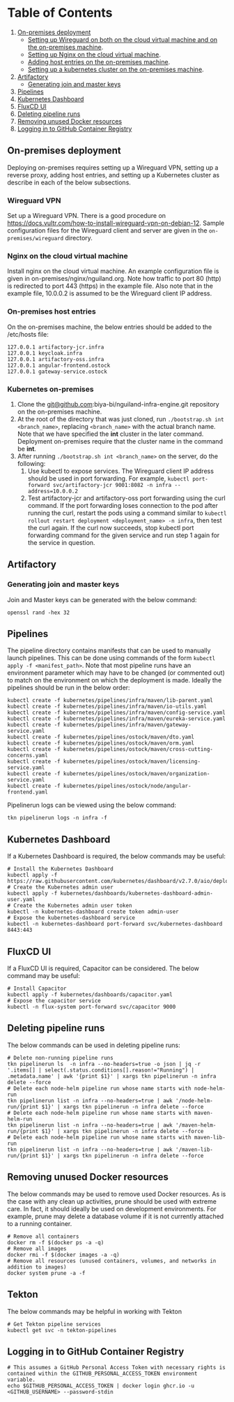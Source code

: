 # Table of Contents
1. [On-premises deployment](#on-premises-deployment)
	  - [Setting up Wireguard on both on the cloud virtual machine and on the on-premises machine](#wireguard-vpn).
	  - [Setting up Nginx on the cloud virtual machine](#nginx-on-the-cloud-virtual-machine).
	  - [Adding host entries on the on-premises machine](#on-premises-host-entries).
	  - [Setting up a kubernetes cluster on the on-premises machine](#kubernetes-on-premises).
2. [Artifactory](#artifactory)
	  - [Generating join and master keys](#generating-join-and-master-keys)
3. [Pipelines](#pipelines)
4. [Kubernetes Dashboard](#kubernetes-dashboard)
5. [FluxCD UI](#fluxcd-ui)
6. [Deleting pipeline runs](#deleting-pipeline-runs)
7. [Removing unused Docker resources](#removing-unused-docker-resources)
8. [Logging in to GitHub Container Registry](#logging-in-to-github-container-registry)
## On-premises deployment
Deploying on-premises requires setting up a Wireguard VPN, setting up a reverse proxy, adding host entries, and setting up a Kubernetes cluster as describe in each of the below subsections.
### Wireguard VPN
Set up a Wireguard VPN. There is a good procedure on https://docs.vultr.com/how-to-install-wireguard-vpn-on-debian-12.
Sample configuration files for the Wireguard client and server are given in the `on-premises/wireguard` directory.
### Nginx on the cloud virtual machine
Install nginx on the cloud virtual machine. An example configuration file is given in on-premises/nginx/nguiland.org. Note how traffic to port 80 (http) is redirected to port 443 (https) in the example file. Also note that in the example file, 10.0.0.2 is assumed to be the Wireguard client IP address.
### On-premises host entries
On the on-premises machine, the below entries should be added to the /etc/hosts file:
```
127.0.0.1 artifactory-jcr.infra
127.0.0.1 keycloak.infra
127.0.0.1 artifactory-oss.infra
127.0.0.1 angular-frontend.ostock
127.0.0.1 gateway-service.ostock
```
### Kubernetes on-premises
1. Clone the git@github.com:biya-bi/nguiland-infra-engine.git repository on the on-premises machine.
2. At the root of the directory that was just cloned, run `./bootstrap.sh int <branch_name>`, replacing `<branch_name>` with the actual branch name. Note that we have specified the **int** cluster in the later command. Deployment on-premises require that the cluster name in the command be **int**.
3. After running `./bootstrap.sh int <branch_name>` on the server, do the following:
	1. Use kubectl to expose services. The Wireguard client IP address should be used in port forwarding. For example, `kubectl port-forward svc/artifactory-jcr 9001:8082 -n infra --address=10.0.0.2`
	2. Test artifactory-jcr and artifactory-oss port forwarding using the curl command. If the port forwarding loses connection to the pod after running the curl, restart the pods using a command similar to `kubectl rollout restart deployment <deployment_name> -n infra`, then test the curl again. If the curl now succeeds, stop kubectl port forwarding command for the given service and run step 1 again for the service in question.
## Artifactory
### Generating join and master keys
Join and Master keys can be generated with the below command:
```
openssl rand -hex 32
```
## Pipelines
The pipeline directory contains manifests that can be used to manually launch pipelines. This can be done using commands of the form `kubectl apply -f <manifest_path>`. Note that most pipeline runs have an environment parameter which may have to be changed (or commented out) to match on the environment on which the deployment is made.
Ideally the pipelines should be run in the below order:
```
kubectl create -f kubernetes/pipelines/infra/maven/lib-parent.yaml
kubectl create -f kubernetes/pipelines/infra/maven/io-utils.yaml
kubectl create -f kubernetes/pipelines/infra/maven/config-service.yaml
kubectl create -f kubernetes/pipelines/infra/maven/eureka-service.yaml
kubectl create -f kubernetes/pipelines/infra/maven/gateway-service.yaml
kubectl create -f kubernetes/pipelines/ostock/maven/dto.yaml
kubectl create -f kubernetes/pipelines/ostock/maven/orm.yaml
kubectl create -f kubernetes/pipelines/ostock/maven/cross-cutting-concerns.yaml
kubectl create -f kubernetes/pipelines/ostock/maven/licensing-service.yaml
kubectl create -f kubernetes/pipelines/ostock/maven/organization-service.yaml
kubectl create -f kubernetes/pipelines/ostock/node/angular-frontend.yaml
```
Pipelinerun logs can be viewed using the below command:
```
tkn pipelinerun logs -n infra -f
```
## Kubernetes Dashboard
If a Kubernetes Dashboard is required, the below commands may be useful: 
```
# Install the Kubernetes Dashboard
kubectl apply -f https://raw.githubusercontent.com/kubernetes/dashboard/v2.7.0/aio/deploy/recommended.yaml
# Create the Kubernetes admin user
kubectl apply -f kubernetes/dashboards/kubernetes-dashboard-admin-user.yaml
# Create the Kubernetes admin user token
kubectl -n kubernetes-dashboard create token admin-user
# Expose the kubernetes-dashboard service
kubectl -n kubernetes-dashboard port-forward svc/kubernetes-dashboard 8443:443
```
## FluxCD UI
If a FluxCD UI is required, Capacitor can be considered. The below command may be useful:
```
# Install Capacitor
kubectl apply -f kubernetes/dashboards/capacitor.yaml
# Expose the capacitor service
kubectl -n flux-system port-forward svc/capacitor 9000
```
## Deleting pipeline runs
The below commands can be used in deleting pipeline runs:
```
# Delete non-running pipeline runs
tkn pipelinerun ls  -n infra --no-headers=true -o json | jq -r '.items[] | select(.status.conditions[].reason!="Running") | .metadata.name' | awk '{print $1}' | xargs tkn pipelinerun -n infra delete --force
# Delete each node-helm pipeline run whose name starts with node-helm-run
tkn pipelinerun list -n infra --no-headers=true | awk '/node-helm-run/{print $1}' | xargs tkn pipelinerun -n infra delete --force
# Delete each node-helm pipeline run whose name starts with maven-helm-run
tkn pipelinerun list -n infra --no-headers=true | awk '/maven-helm-run/{print $1}' | xargs tkn pipelinerun -n infra delete --force
# Delete each node-helm pipeline run whose name starts with maven-lib-run
tkn pipelinerun list -n infra --no-headers=true | awk '/maven-lib-run/{print $1}' | xargs tkn pipelinerun -n infra delete --force
```
## Removing unused Docker resources
The below commands may be used to remove used Docker resources. As is the case with any clean up activities, prune should be used with extreme care. In fact, it should ideally be used on development environments. For example, prune may delete a database volume if it is not currently attached to a running container.
```
# Remove all containers
docker rm -f $(docker ps -a -q)
# Remove all images
docker rmi -f $(docker images -a -q)
# Remove all resources (unused containers, volumes, and networks in addition to images)
docker system prune -a -f
```
## Tekton
The below commands may be helpful in working with Tekton
```
# Get Tekton pipeline services
kubectl get svc -n tekton-pipelines
```
## Logging in to GitHub Container Registry
```
# This assumes a GitHub Personal Access Token with necessary rights is contained within the GITHUB_PERSONAL_ACCESS_TOKEN environment variable.
echo $GITHUB_PERSONAL_ACCESS_TOKEN | docker login ghcr.io -u <GITHUB_USERNAME> --password-stdin
```
